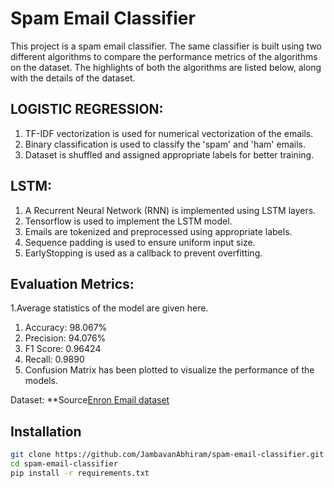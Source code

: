 # Spam Email Classifier
This project is a spam email classifier. The same classifier is built using two different algorithms to compare the performance metrics of the algorithms on the dataset. The highlights of both the algorithms are listed below, along with the details of the dataset. 

## LOGISTIC REGRESSION:
1. TF-IDF vectorization is used for numerical vectorization of the emails.
2. Binary classification is used to classify the 'spam' and 'ham' emails.
3. Dataset is shuffled and assigned appropriate labels for better training. 

## LSTM:
1. A Recurrent Neural Network (RNN) is implemented using LSTM layers. 
2. Tensorflow is used to implement the LSTM model.
3. Emails are tokenized and preprocessed using appropriate labels. 
4. Sequence padding is used to ensure uniform input size.
5. EarlyStopping is used as a callback to prevent overfitting.

## Evaluation Metrics:
1.Average statistics of the model are given here.
  1. Accuracy: 98.067%
  2. Precision: 94.076%
  3. F1 Score: 0.96424
  4. Recall: 0.9890
2. Confusion Matrix has been plotted to visualize the performance of the models.

Dataset: **Source[Enron Email dataset](https://www.kaggle.com/datasets/wanderfj/enron-spam)

## Installation

```bash
git clone https://github.com/JambavanAbhiram/spam-email-classifier.git
cd spam-email-classifier
pip install -r requirements.txt
